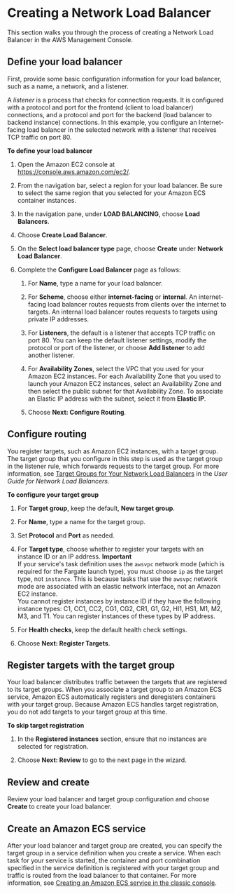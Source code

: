 # Creating a Network Load Balancer<a name="create-network-load-balancer"></a>

This section walks you through the process of creating a Network Load Balancer in the AWS Management Console\.

## Define your load balancer<a name="nlb-define-load-balancer"></a>

First, provide some basic configuration information for your load balancer, such as a name, a network, and a listener\.

A *listener* is a process that checks for connection requests\. It is configured with a protocol and port for the frontend \(client to load balancer\) connections, and a protocol and port for the backend \(load balancer to backend instance\) connections\. In this example, you configure an Internet\-facing load balancer in the selected network with a listener that receives TCP traffic on port 80\.

**To define your load balancer**

1. Open the Amazon EC2 console at [https://console\.aws\.amazon\.com/ec2/](https://console.aws.amazon.com/ec2/)\.

1. From the navigation bar, select a region for your load balancer\. Be sure to select the same region that you selected for your Amazon ECS container instances\.

1. In the navigation pane, under **LOAD BALANCING**, choose **Load Balancers**\.

1. Choose **Create Load Balancer**\.

1. On the **Select load balancer type** page, choose **Create** under **Network Load Balancer**\.

1. Complete the **Configure Load Balancer** page as follows:

   1. For **Name**, type a name for your load balancer\.

   1. For **Scheme**, choose either **internet\-facing** or **internal**\. An internet\-facing load balancer routes requests from clients over the internet to targets\. An internal load balancer routes requests to targets using private IP addresses\.

   1. For **Listeners**, the default is a listener that accepts TCP traffic on port 80\. You can keep the default listener settings, modify the protocol or port of the listener, or choose **Add listener** to add another listener\.

   1. For **Availability Zones**, select the VPC that you used for your Amazon EC2 instances\. For each Availability Zone that you used to launch your Amazon EC2 instances, select an Availability Zone and then select the public subnet for that Availability Zone\. To associate an Elastic IP address with the subnet, select it from **Elastic IP**\.

   1. Choose **Next: Configure Routing**\.

## Configure routing<a name="nlb-configure-routing"></a>

You register targets, such as Amazon EC2 instances, with a target group\. The target group that you configure in this step is used as the target group in the listener rule, which forwards requests to the target group\. For more information, see [Target Groups for Your Network Load Balancers](https://docs.aws.amazon.com/elasticloadbalancing/latest/network/load-balancer-target-groups.html) in the *User Guide for Network Load Balancers*\.

**To configure your target group**

1. For **Target group**, keep the default, **New target group**\.

1. For **Name**, type a name for the target group\.

1. Set **Protocol** and **Port** as needed\.

1. For **Target type**, choose whether to register your targets with an instance ID or an IP address\.
**Important**  
If your service's task definition uses the `awsvpc` network mode \(which is required for the Fargate launch type\), you must choose `ip` as the target type, not `instance`\. This is because tasks that use the `awsvpc` network mode are associated with an elastic network interface, not an Amazon EC2 instance\.   
You cannot register instances by instance ID if they have the following instance types: C1, CC1, CC2, CG1, CG2, CR1, G1, G2, HI1, HS1, M1, M2, M3, and T1\. You can register instances of these types by IP address\. 

1. For **Health checks**, keep the default health check settings\.

1. Choose **Next: Register Targets**\.

## Register targets with the target group<a name="nlb-register-targets"></a>

Your load balancer distributes traffic between the targets that are registered to its target groups\. When you associate a target group to an Amazon ECS service, Amazon ECS automatically registers and deregisters containers with your target group\. Because Amazon ECS handles target registration, you do not add targets to your target group at this time\.

**To skip target registration**

1. In the **Registered instances** section, ensure that no instances are selected for registration\.

1. Choose **Next: Review** to go to the next page in the wizard\.

## Review and create<a name="nlb-review"></a>

Review your load balancer and target group configuration and choose **Create** to create your load balancer\.

## Create an Amazon ECS service<a name="nlb-create-service"></a>

After your load balancer and target group are created, you can specify the target group in a service definition when you create a service\. When each task for your service is started, the container and port combination specified in the service definition is registered with your target group and traffic is routed from the load balancer to that container\. For more information, see [Creating an Amazon ECS service in the classic console](create-service.md)\.